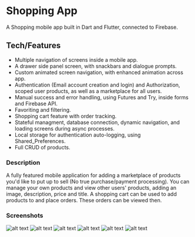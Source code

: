 # Shopping App

A Shopping mobile app built in Dart and Flutter, connected to Firebase.

## Tech/Features

-   Multiple navigation of screens inside a mobile app.
-   A drawer side panel screen, with snackbars and dialogue prompts.
-   Custom animated screen navigation, with enhanced animation across app.
-   Authentication (Email account creation and login) and Authorization, scoped user products, as well as a marketplace for all users.
-   Manual success and error handling, using Futures and Try, inside forms and Firebase API.
-   Favoriting and filtering. 
-   Shopping cart feature with order tracking.
-   Stateful managment, database connection, dynamic navigation, and loading screens during async processes. 
-   Local storage for authentication auto-logging, using Shared_Preferences.
-   Full CRUD of products.

### Description

A fully featured mobile application for adding a marketplace of products you'd like to put up to sell (No true purchase/payment processing). You can manage your own products and view other users' products, adding an image, description, price and title. A shopping cart can be used to add products to and place orders. These orders can be viewed then.  

### Screenshots

![alt text](https://github.com/Twistedben/Shopping-App/blob/master/assets/screenshots/shop_login_screen.png "Login and Signup Screen")
![alt text](https://github.com/Twistedben/Shopping-App/blob/master/assets/screenshots/shop_drawer_screen.png "Side Drawer")
![alt text](https://github.com/Twistedben/Shopping-App/blob/master/assets/screenshots/shop_products_screen.png "View products in shop")
![alt text](https://github.com/Twistedben/Shopping-App/blob/master/assets/screenshots/shop_edit_screen.png "Edit your own products")
![alt text](https://github.com/Twistedben/Shopping-App/blob/master/assets/screenshots/shop_show_screen.png "Individual product screen")
![alt text](https://github.com/Twistedben/Shopping-App/blob/master/assets/screenshots/shop_orders_screen.png "View all orders screen")
